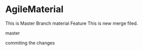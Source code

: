 # AgileMaterial

This is Master Branch material
 Feature
This is new merge filed.


 master
 
 
 commiting the changes

